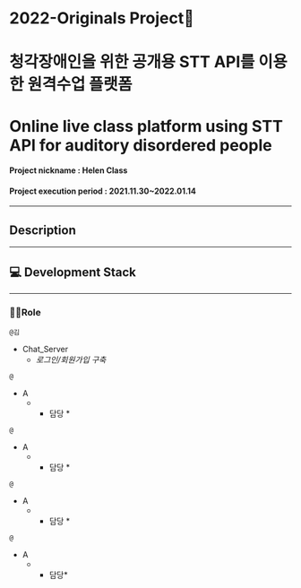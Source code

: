 # 2022-Originals Project📖
# 청각장애인을 위한 공개용 STT API를 이용한 원격수업 플랫폼
# Online live class platform using STT API for auditory disordered people
#### Project nickname : Helen Class
#### Project execution period : 2021.11.30~2022.01.14

-----------------------
## Description

-----------------------
## 💻 Development Stack  


---

### 🙋‍♂️Role

`@김 `  
* Chat_Server
  - *로그인/회원가입 구축*

`@ `  
* A
  - * 담당 *


`@ `  
* A
  - * 담당 *


`@ `  
* A
  - * 담당 *


`@ `  
* A
  - * 담당*





